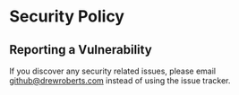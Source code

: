 # Security Policy

## Reporting a Vulnerability

If you discover any security related issues, please email github@drewroberts.com instead of using the issue tracker.
